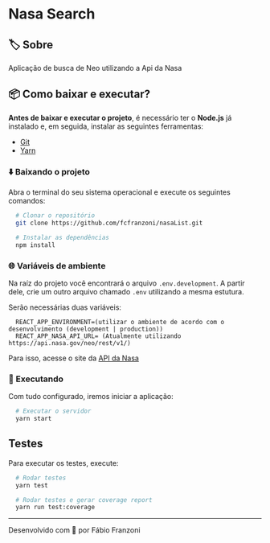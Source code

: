 # Nasa Search


## 🏷️ Sobre

Aplicação de busca de Neo utilizando a Api da Nasa


## 📦 Como baixar e executar?

**Antes de baixar e executar o projeto**, é necessário ter o **Node.js** já instalado e, em seguida, instalar as seguintes ferramentas:

- [Git](https://git-scm.com/)
- [Yarn](https://classic.yarnpkg.com/lang/en/)

### ⬇️ Baixando o projeto

Abra o terminal do seu sistema operacional e execute os seguintes comandos:

```bash
  # Clonar o repositório
  git clone https://github.com/fcfranzoni/nasaList.git

  # Instalar as dependências
  npm install
```

### 🌐 Variáveis de ambiente

Na raíz do projeto você encontrará o arquivo `.env.development`. A partir dele, crie um outro arquivo chamado `.env` utilizando a mesma estutura.

Serão necessárias duas variáveis:

```env
  REACT_APP_ENVIRONMENT=(utilizar o ambiente de acordo com o desenvolvimento (development | production))
  REACT_APP_NASA_API_URL= (Atualmente utilizando https://api.nasa.gov/neo/rest/v1/)
```

Para isso, acesse o site da [API da Nasa](https://api.nasa.gov/neo/rest/v1/) 

### 🏃 Executando

Com tudo configurado, iremos iniciar a aplicação:

```bash
  # Executar o servidor
  yarn start
```


## Testes

Para executar os testes, execute:

```bash
  # Rodar testes
  yarn test

  # Rodar testes e gerar coverage report
  yarn run test:coverage
```

---

Desenvolvido com 💜 por Fábio Franzoni 
